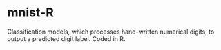 # mnist-R
Classification models, which processes hand-written numerical digits, to output a predicted digit label. Coded in R. 
